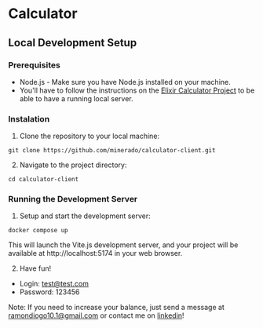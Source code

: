 # Calculator

## Local Development Setup

### Prerequisites

- Node.js - Make sure you have Node.js installed on your machine.
- You'll have to follow the instructions on the [Elixir Calculator Project](https://github.com/minerado/calculator) to be able to have a running local server.

### Instalation

1. Clone the repository to your local machine:

`git clone https://github.com/minerado/calculator-client.git`

2. Navigate to the project directory:

`cd calculator-client`

### Running the Development Server

1. Setup and start the development server:

`docker compose up`

This will launch the Vite.js development server, and your project will be available at http://localhost:5174 in your web browser.

2. Have fun!

- Login: test@test.com
- Password: 123456

Note: If you need to increase your balance, just send a message at ramondiogo10.1@gmail.com or contact me on [linkedin](https://www.linkedin.com/in/ramon-gomes-91ab3649/)!
